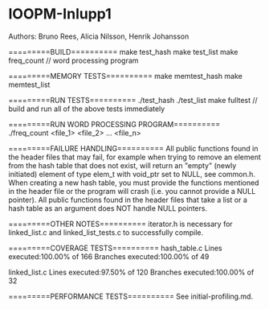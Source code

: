 # IOOPM-Inlupp1

Authors: Bruno Rees, Alicia Nilsson, Henrik Johansson

=========BUILD==========
make test_hash
make test_list
make freq_count // word processing program

=========MEMORY TESTS==========
make memtest_hash
make memtest_list

=========RUN TESTS==========
./test_hash
./test_list
make fulltest // build and run all of the above tests immediately

=========RUN WORD PROCESSING PROGRAM==========
./freq_count <file_1> <file_2> ... <file_n>

=========FAILURE HANDLING==========
All public functions found in the header files that may fail, for example when trying to remove an element from the hash table that does not exist, will return an "empty" (newly initiated) element of type elem_t with void_ptr set to NULL, see common.h.
When creating a new hash table, you must provide the functions mentioned in the header file or the program will crash (i.e. you cannot provide a NULL pointer).
All public functions found in the header files that take a list or a hash table as an argument does NOT handle NULL pointers.

=========OTHER NOTES==========
iterator.h is necessary for linked_list.c and linked_list_tests.c to successfully compile.

=========COVERAGE TESTS==========
hash_table.c
Lines executed:100.00% of 166
Branches executed:100.00% of 49

linked_list.c
Lines executed:97.50% of 120
Branches executed:100.00% of 32

=========PERFORMANCE TESTS==========
See initial-profiling.md.
